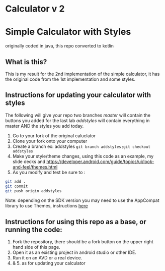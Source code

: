 # Calculator v 2

# Simple Calculator with Styles
originally coded in java, this repo converted to kotlin

## What is this?

This is my result for the 2nd implementation of the simple calculator, it has the original code from the 1st implementation and some styles.

## Instructions for updating your calculator with styles

The following will give your repo two branches
_master_  will contain the buttons you added for the last lab
_addstyles_ will contain everything in master AND the styles you add today.

1. Go to your fork of the original caluclator
2. Clone your fork onto your computer
3. Create a branch ex: addstyles `git branch addstyles;git checkout addstyles`
4. Make your style/theme changes, using this code as an example, my slide decks and https://developer.android.com/guide/topics/ui/look-and-feel/themes.html
5. As you modify and test be sure to :
```bash
git add .
git commit
git push origin addstyles
```
Note:  depending on the SDK version you may need to use the AppCompat library to use Themes, instructions [here](http://androidstuff2018.tiddlyspot.com/#%5B%5BUsing%20Android%20Support%20Libraries%5D%5D
)

## Instructions for using this repo as a base, or running the code:

1. Fork the repository, there should be a fork button on the upper right hand side of this page.
2. Open it as an existing project in android studio or other IDE.
3. Run it on an AVD or a real device.
4. & 5. as for updating your calculator
